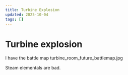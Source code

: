 ```yaml
---
title: Turbine Explosion
updated: 2025-10-04
tags: []
---
```


# Turbine explosion


I have the battle map turbine_room_future_battlemap.jpg

Steam elementals are bad.
